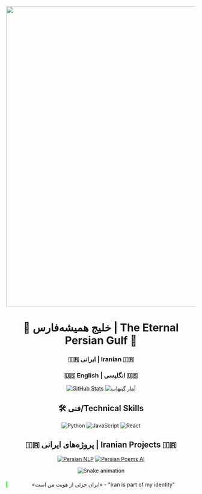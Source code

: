 <div align="center">

<!-- هدر با GIF خلیج فارس -->
<img src="https://media.giphy.com/media/v1.Y2lkPTc5MGI3NjExZDAxYjA4OGUwYjM4ZDI0OTUwN2M0ZjI3NWY1N2Q3YjE5MjkzZWMxOSZlcD12MV9pbnRlcm5hbF9naWZzX2dpZklkJmN0PWc/3ohze6INZIDy2nw2o8/giphy.gif" width="800">
<h1>🌊 خلیج همیشه‌فارس | The Eternal Persian Gulf 🌊</h1>

<!-- متن دو زبانه -->
<h3>🇮🇷 ایرانی | Iranian 🇮🇷</h3>
<h3>🇺🇸 English | انگلیسی 🇺🇸</h3>

<!-- آمار دو زبانه -->
[![GitHub Stats](https://github-readme-stats.vercel.app/api?username=YOUR-USERNAME&show_icons=true&theme=merko&title_color=00ff00&text_color=ffffff&locale=en)](https://github.com/YOUR-USERNAME)
[![آمار گیتهاب](https://github-readme-stats.vercel.app/api?username=YOUR-USERNAME&show_icons=true&theme=merko&title_color=00ff00&text_color=ffffff&locale=fa)](https://github.com/YOUR-USERNAME)

<!-- مهارتهای دو زبانه -->
## 🛠️ فنی/Technical Skills
![Python](https://img.shields.io/badge/Python-3670A0?style=for-the-badge&logo=python&logoColor=white)
![JavaScript](https://img.shields.io/badge/JavaScript-F7DF1E?style=for-the-badge&logo=javascript&logoColor=black)
![React](https://img.shields.io/badge/React-61DAFB?style=for-the-badge&logo=react&logoColor=black)

<!-- پروژهها با پرچم ایران -->
## 🇮🇷 پروژه‌های ایرانی | Iranian Projects 🇮🇷
[![Persian NLP](https://img.shields.io/badge/Persian_NLP-Project-2ea44f?style=flat-square&logo=github)](https://github.com/your-project)
[![Persian Poems AI](https://img.shields.io/badge/Persian_Poems_AI-Project-2ea44f?style=flat-square&logo=github)](https://github.com/your-project)

<!-- مار انیمیشنی -->
![Snake animation](https://github.com/YOUR-USERNAME/YOUR-USERNAME/blob/output/github-contribution-grid-snake.svg)

<!-- نقل قول فارسی/انگلیسی -->
<div style="border-left: 3px solid #00ff00; padding-left: 10px; margin: 20px 0;">
  <p>«ایران جزئی از هویت من است» - "Iran is part of my identity"</p>
</div>

</div>
